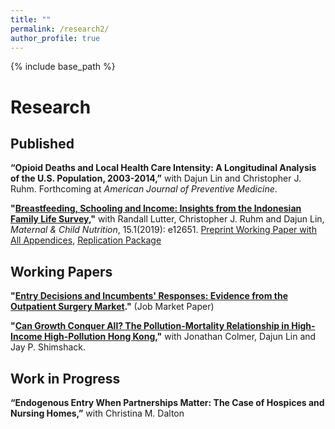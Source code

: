 ```yaml
---
title: ""
permalink: /research2/
author_profile: true
---
```


{% include base_path %}

Research
===

## Published

**“Opioid Deaths and Local Health Care Intensity: A Longitudinal Analysis of the U.S. Population, 2003-2014,”**  with Dajun Lin and Christopher J. Ruhm. Forthcoming at *American Journal of Preventive Medicine*.

**"[Breastfeeding, Schooling and Income: Insights from the Indonesian Family Life Survey](https://onlinelibrary.wiley.com/doi/full/10.1111/mcn.12651),"**
with Randall Lutter, Christopher J. Ruhm and Dajun Lin, *Maternal & Child Nutrition*, 15.1(2019): e12651. [Preprint Working Paper with All Appendices](https://www.dropbox.com/s/vobvg4k5l4gr7bg/BF_Indonesia_Fin.pdf?dl=0), [Replication Package](https://www.dropbox.com/sh/v8fkgrjwvfdaoxa/AAAwFO3CCGAygl7tEIVpsfVDa?dl=0)

## Working Papers

**"[Entry Decisions and Incumbents' Responses: Evidence from the Outpatient Surgery Market](https://www.dropbox.com/s/ge4diw0075uc119/p_version.pdf?dl=0)."** (Job Market Paper)

**"[Can Growth Conquer All? The Pollution-Mortality Relationship in High-Income High-Pollution Hong Kong](https://www.dropbox.com/s/qey0h9df3cv5324/Hong_Kong_Pollution_Paper.pdf?dl=0),"** with Jonathan Colmer, Dajun Lin and Jay P. Shimshack.

## Work in Progress
**“Endogenous Entry When Partnerships Matter: The Case of Hospices and Nursing Homes,”** with Christina M. Dalton





